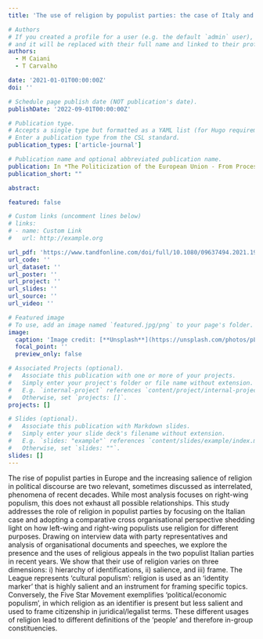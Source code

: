 ```yaml
---
title: 'The use of religion by populist parties: the case of Italy and its broader implications'

# Authors
# If you created a profile for a user (e.g. the default `admin` user), write the username (folder name) here
# and it will be replaced with their full name and linked to their profile.
authors:
  - M Caiani
  - T Carvalho

date: '2021-01-01T00:00:00Z'
doi: ''

# Schedule page publish date (NOT publication's date).
publishDate: '2022-09-01T00:00:00Z'

# Publication type.
# Accepts a single type but formatted as a YAML list (for Hugo requirements).
# Enter a publication type from the CSL standard.
publication_types: ['article-journal']

# Publication name and optional abbreviated publication name.
publication: In *The Politicization of the European Union - From Processes to Consequences*
publication_short: ""

abstract: 

featured: false

# Custom links (uncomment lines below)
# links:
# - name: Custom Link
#   url: http://example.org

url_pdf: 'https://www.tandfonline.com/doi/full/10.1080/09637494.2021.1949935?utm_source=chatgpt.com'
url_code: ''
url_dataset: ''
url_poster: ''
url_project: ''
url_slides: ''
url_source: ''
url_video: ''

# Featured image
# To use, add an image named `featured.jpg/png` to your page's folder.
image:
  caption: 'Image credit: [**Unsplash**](https://unsplash.com/photos/pLCdAaMFLTE)'
  focal_point: ''
  preview_only: false

# Associated Projects (optional).
#   Associate this publication with one or more of your projects.
#   Simply enter your project's folder or file name without extension.
#   E.g. `internal-project` references `content/project/internal-project/index.md`.
#   Otherwise, set `projects: []`.
projects: []

# Slides (optional).
#   Associate this publication with Markdown slides.
#   Simply enter your slide deck's filename without extension.
#   E.g. `slides: "example"` references `content/slides/example/index.md`.
#   Otherwise, set `slides: ""`.
slides: []
---
```


The rise of populist parties in Europe and the increasing salience of religion in political discourse are two relevant, sometimes discussed as interrelated, phenomena of recent decades. While most analysis focuses on right-wing populism, this does not exhaust all possible relationships. This study addresses the role of religion in populist parties by focusing on the Italian case and adopting a comparative cross organisational perspective shedding light on how left-wing and right-wing populists use religion for different purposes. Drawing on interview data with party representatives and analysis of organisational documents and speeches, we explore the presence and the uses of religious appeals in the two populist Italian parties in recent years. We show that their use of religion varies on three dimensions: i) hierarchy of identifications, ii) salience, and iii) frame. The League represents ‘cultural populism’: religion is used as an ‘identity marker’ that is highly salient and an instrument for framing specific topics. Conversely, the Five Star Movement exemplifies ‘political/economic populism’, in which religion as an identifier is present but less salient and used to frame citizenship in juridical/legalist terms. These different usages of religion lead to different definitions of the ‘people’ and therefore in-group constituencies.
